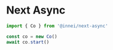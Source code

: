 # Next Async

```ts
import { Co } from '@innei/next-async'

const co = new Co()
await co.start()
```